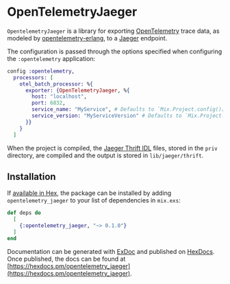 # OpenTelemetryJaeger

`OpentelemetryJaeger` is a library for exporting [OpenTelemetry](https://opentelemetry.io/)
trace data, as modeled by [opentelemetry-erlang](https://github.com/open-telemetry/opentelemetry-erlang),
to a [Jaeger](https://www.jaegertracing.io/) endpoint.

The configuration is passed through the options specified when configuring the `:opentelemetry` application:

```elixir
config :opentelemetry,
  processors: [
    otel_batch_processor: %{
      exporter: {OpenTelemetryJaeger, %{
        host: "localhost",
        port: 6832,
        service_name: "MyService", # Defaults to `Mix.Project.config()[:app]`, in PascalCase.
        service_version: "MyServiceVersion" # Defaults to `Mix.Project.config()[:version]`.
      }}
    }
  ]
```

When the project is compiled, the [Jaeger Thrift IDL](https://github.com/jaegertracing/jaeger-idl/tree/master/thrift)
files, stored in the `priv` directory, are compiled and the output is stored in `lib/jaeger/thrift`.

## Installation

If [available in Hex](https://hex.pm/docs/publish), the package can be installed
by adding `opentelemetry_jaeger` to your list of dependencies in `mix.exs`:

```elixir
def deps do
  [
    {:opentelemetry_jaeger, "~> 0.1.0"}
  ]
end
```

Documentation can be generated with [ExDoc](https://github.com/elixir-lang/ex_doc)
and published on [HexDocs](https://hexdocs.pm). Once published, the docs can
be found at [https://hexdocs.pm/opentelemetry_jaeger](https://hexdocs.pm/opentelemetry_jaeger).

